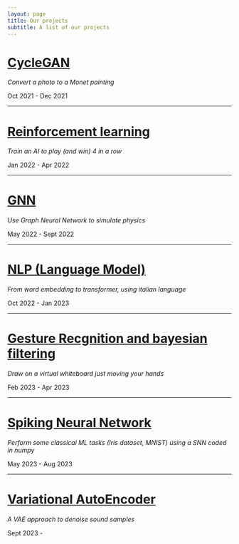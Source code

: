 ```yaml
---
layout: page
title: Our projects
subtitle: A list of our projects
---
```


# [CycleGAN](cycleGAN)
*Convert a photo to a Monet painting*

Oct 2021 - Dec 2021

---

# [Reinforcement learning](4inarow)
*Train an AI to play (and win) 4 in a row*

Jan 2022 - Apr 2022

---

# [GNN](GNN)
*Use Graph Neural Network to simulate physics*

May 2022 - Sept 2022

---

# [NLP (Language Model)](NLP)
*From word embedding to transformer, using italian language*

Oct 2022 - Jan 2023

---

# [Gesture Recgnition and bayesian filtering](pose_estimation)
*Draw on a virtual whiteboard just moving your hands*

Feb 2023 - Apr 2023

---
# [Spiking Neural Network](snn)
*Perform some classical ML tasks (Iris dataset, MNIST) using a SNN coded in numpy*

May 2023 - Aug 2023

---
# [Variational AutoEncoder](VAE)
*A VAE approach to denoise sound samples*

Sept 2023 - 